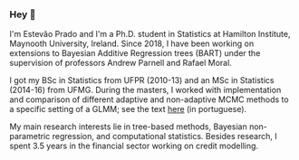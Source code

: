 ### Hey 👋

I'm Estevão Prado and I'm a Ph.D. student in Statistics at Hamilton Institute, Maynooth University, Ireland. Since 2018, I have been working on extensions to Bayesian Additive Regression trees (BART) under the supervision of professors Andrew Parnell and Rafael Moral.

I got my BSc in Statistics from UFPR (2010-13) and an MSc in Statistics (2014-16) from UFMG. During the masters, I worked with implementation and comparison of different adaptive and non-adaptive MCMC methods to a specific setting of a GLMM; see the text [here](https://repositorio.ufmg.br/bitstream/1843/BUBD-A9ZGXY/1/principal.pdf) (in portuguese).

My main research interests lie in tree-based methods, Bayesian non-parametric regression, and computational statistics. Besides research, I spent 3.5 years in the financial sector working on credit modelling. 

<!--
bla bla bla
-->
